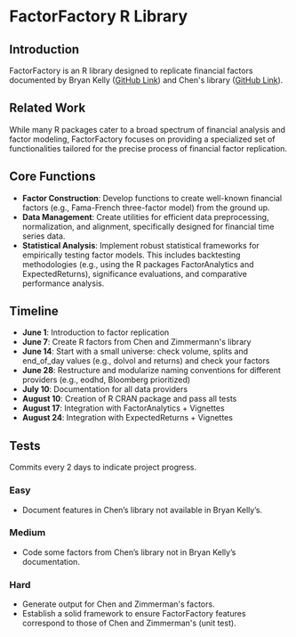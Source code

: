 # FactorFactory R Library

## Introduction
FactorFactory is an R library designed to replicate financial factors documented by Bryan Kelly ([GitHub Link](https://github.com/bkelly-lab/ReplicationCrisis)) and Chen's library ([GitHub Link](https://github.com/OpenSourceAP/CrossSection)).

## Related Work
While many R packages cater to a broad spectrum of financial analysis and factor modeling, FactorFactory focuses on providing a specialized set of functionalities tailored for the precise process of financial factor replication.

## Core Functions
- **Factor Construction**: Develop functions to create well-known financial factors (e.g., Fama-French three-factor model) from the ground up.
- **Data Management**: Create utilities for efficient data preprocessing, normalization, and alignment, specifically designed for financial time series data.
- **Statistical Analysis**: Implement robust statistical frameworks for empirically testing factor models. This includes backtesting methodologies (e.g., using the R packages FactorAnalytics and ExpectedReturns), significance evaluations, and comparative performance analysis.

## Timeline
- **June 1**: Introduction to factor replication 
- **June 7**: Create R factors from Chen and Zimmermann's library
- **June 14**: Start with a small universe: check volume, splits and end_of_day values (e.g., dolvol and returns) and check your factors 
- **June 28**: Restructure and modularize naming conventions for different providers (e.g., eodhd, Bloomberg prioritized) 
- **July 10**: Documentation for all data providers
- **August 10**: Creation of R CRAN package and pass all tests
- **August 17**: Integration with FactorAnalytics + Vignettes
- **August 24**: Integration with ExpectedReturns + Vignettes

## Tests
Commits every 2 days to indicate project progress.

### Easy
- Document features in Chen’s library not available in Bryan Kelly’s.

### Medium
- Code some factors from Chen’s library not in Bryan Kelly’s documentation.

### Hard
- Generate output for Chen and Zimmerman's factors.
- Establish a solid framework to ensure FactorFactory features correspond to those of Chen and Zimmerman's (unit test).

